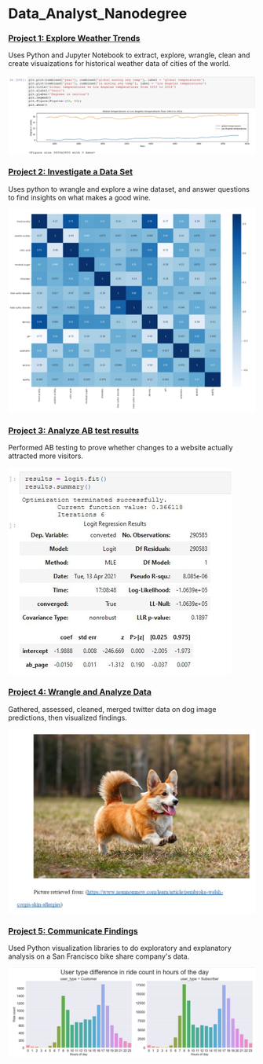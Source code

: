 # Data_Analyst_Nanodegree

### [Project 1: Explore Weather Trends](https://github.com/jmt7080/Data_Analyst_Nanodegree/tree/main/Project%201%20Explore%20Weather%20Trends)
Uses Python and Jupyter Notebook to extract, explore, wrangle, clean and create visuaizations for historical weather data of cities of the world. 

![alt text](https://raw.githubusercontent.com/jmt7080/Data_Analyst_Nanodegree/main/Project%201%20Explore%20Weather%20Trends/DAND_p1_intro_pic.JPG)

### [Project 2: Investigate a Data Set](https://github.com/jmt7080/Data_Analyst_Nanodegree/tree/main/Project%202%20Investigate%20a%20Data%20Set)
Uses python to wrangle and explore a wine dataset, and answer questions to find insights on what makes a good wine.

![alt text](https://raw.githubusercontent.com/jmt7080/Data_Analyst_Nanodegree/main/Project%202%20Investigate%20a%20Data%20Set/DAND_p2_intro_pic.JPG)

### [Project 3: Analyze AB test results](https://github.com/jmt7080/Data_Analyst_Nanodegree/tree/main/Project%203%20Analyze%20AB%20Test%20Results) 
Performed AB testing to prove whether changes to a website actually attracted more visitors.

![alt text](https://raw.githubusercontent.com/jmt7080/Data_Analyst_Nanodegree/main/Project%203%20Analyze%20AB%20Test%20Results/DAND_p3_intro_pic.JPG)

### [Project 4: Wrangle and Analyze Data](https://github.com/jmt7080/Data_Analyst_Nanodegree/tree/main/Project%204%20Wrangle%20and%20Analyze%20Data)
Gathered, assessed, cleaned, merged twitter data on dog image predictions, then visualized findings. 

![alt text](https://raw.githubusercontent.com/jmt7080/Data_Analyst_Nanodegree/main/Project%204%20Wrangle%20and%20Analyze%20Data/DAND_p4_intro_pic.JPG)

### [Project 5: Communicate Findings](https://github.com/jmt7080/Data_Analyst_Nanodegree/tree/main/Project%205%20Communicate%20Findings)
Used Python visualization libraries to do exploratory and explanatory analysis on a San Francisco bike share company's data.

![alt text](https://raw.githubusercontent.com/jmt7080/Data_Analyst_Nanodegree/main/Project%205%20Communicate%20Findings/DAND_p5_intro_pic.JPG)
